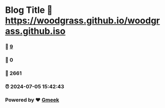 # Blog Title :link: https://woodgrass.github.io/woodgrass.github.iso 
### :page_facing_up: [9](https://woodgrass.github.io/woodgrass.github.iso/tag.html) 
### :speech_balloon: 0 
### :hibiscus: 2661 
### :alarm_clock: 2024-07-05 15:42:43 
### Powered by :heart: [Gmeek](https://github.com/Meekdai/Gmeek)
